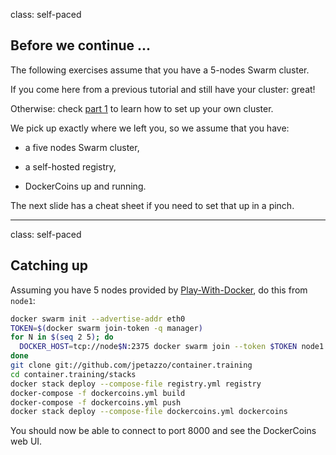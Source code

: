 class: self-paced

## Before we continue ...

The following exercises assume that you have a 5-nodes Swarm cluster.

If you come here from a previous tutorial and still have your cluster: great!

Otherwise: check [part 1](#part-1) to learn how to set up your own cluster.

We pick up exactly where we left you, so we assume that you have:

- a five nodes Swarm cluster,

- a self-hosted registry,

- DockerCoins up and running.

The next slide has a cheat sheet if you need to set that up in a pinch.

---

class: self-paced

## Catching up

Assuming you have 5 nodes provided by
[Play-With-Docker](http://www.play-with-docker/), do this from `node1`:

```bash
docker swarm init --advertise-addr eth0
TOKEN=$(docker swarm join-token -q manager)
for N in $(seq 2 5); do
  DOCKER_HOST=tcp://node$N:2375 docker swarm join --token $TOKEN node1:2377
done
git clone git://github.com/jpetazzo/container.training
cd container.training/stacks
docker stack deploy --compose-file registry.yml registry
docker-compose -f dockercoins.yml build
docker-compose -f dockercoins.yml push
docker stack deploy --compose-file dockercoins.yml dockercoins
```

You should now be able to connect to port 8000 and see the DockerCoins web UI.
